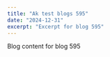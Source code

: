 ```yaml
---
title: "Ak test blogs 595"
date: "2024-12-31"
excerpt: "Excerpt for blog 595"
---
```


Blog content for blog 595